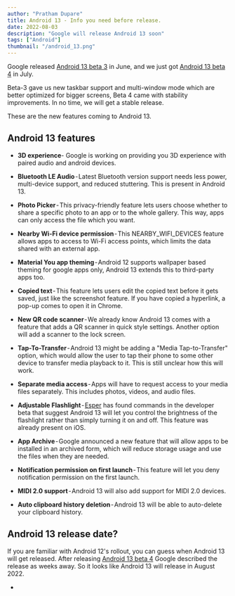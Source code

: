 ```yaml
---
author: "Pratham Dupare"
title: Android 13 - Info you need before release.
date: 2022-08-03
description: "Google will release Android 13 soon"
tags: ["Android"]
thumbnail: "/android_13.png"
---
```


Google released [Android 13 beta 3](https://www.tomsguide.com/news/android-13-beta-3-has-arrived-heres-whats-new) in June, and we just got [Android 13 beta 4](https://www.tomsguide.com/news/android-13s-final-beta-is-here-and-the-official-release-is-weeks-away) in July.

Beta-3 gave us new taskbar support and multi-window mode which are better optimized for bigger screens, Beta 4 came with stability improvements.
In no time, we will get a stable release.

These are the new features coming to Android 13.

## Android 13 features

- **3D experience**- Google is working on providing you 3D experience with paired audio and android devices.

- **Bluetooth LE Audio** - Latest Bluetooth version support needs less power, multi-device support, and reduced stuttering. This is present in Android 13.

- **Photo Picker** - This privacy-friendly feature lets users choose whether to share a specific photo to an app or to the whole gallery. This way, apps can only access the file which you want.

- **Nearby Wi-Fi device permission** - This NEARBY_WIFI_DEVICES feature allows apps to access to Wi-Fi access points, which limits the data shared with an external app.

- **Material You app theming** - Android 12 supports wallpaper based theming for google apps only, Android 13 extends this to third-party apps too.
- **Copied text** - This feature lets users edit the copied text before it gets saved, just like the screenshot feature. If you have copied a hyperlink, a pop-up comes to open it in Chrome.

- **New QR code scanner** - We already know Android 13 comes with a feature that adds a QR scanner in quick style settings. Another option will add a scanner to the lock screen.

- **Tap-To-Transfer** - Android 13 might be adding a "Media Tap-to-Transfer" option, which would allow the user to tap their phone to some other device to transfer media playback to it. This is still unclear how this will work.

- **Separate media access** - Apps will have to request access to your media files separately. This includes photos, videos, and audio files.

- **Adjustable Flashlight** - [Esper](https://blog.esper.io/android-13-flashlight-brightness-control/) has found commands in the developer beta that suggest Android 13 will let you control the brightness of the flashlight rather than simply turning it on and off. This feature was already present on iOS.

- **App Archive** - Google announced a new feature that will allow apps to be installed in an archived form, which will reduce storage usage and use the files when they are needed.

- **Notification permission on first launch** - This feature will let you deny notification permission on the first launch.

- **MIDI 2.0 support** - Android 13 will also add support for MIDI 2.0 devices.

- **Auto clipboard history deletion** - Android 13 will be able to auto-delete your clipboard history.

## Android 13 release date?

If you are familiar with Android 12's rollout, you can guess when Android 13 will get released.
After releasing [Android 13 beta 4](https://www.tomsguide.com/news/android-13s-final-beta-is-here-and-the-official-release-is-weeks-away) Google described the release as weeks away. So it looks like Android 13 will release in August 2022.

-
